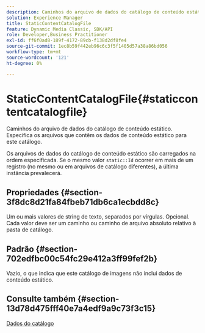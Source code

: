 ```yaml
---
description: Caminhos do arquivo de dados do catálogo de conteúdo estático. Especifica os arquivos que contêm os dados de conteúdo estático para este catálogo.
solution: Experience Manager
title: StaticContentCatalogFile
feature: Dynamic Media Classic, SDK/API
role: Developer,Business Practitioner
exl-id: ff6f0ad8-189f-4172-89cb-f138d2df8fe4
source-git-commit: 1ec8b59f442eb96c6c3f5f1405d57a38a86bd056
workflow-type: tm+mt
source-wordcount: '121'
ht-degree: 0%

---
```


# StaticContentCatalogFile{#staticcontentcatalogfile}

Caminhos do arquivo de dados do catálogo de conteúdo estático. Especifica os arquivos que contêm os dados de conteúdo estático para este catálogo.

Os arquivos de dados do catálogo de conteúdo estático são carregados na ordem especificada. Se o mesmo valor `static::Id` ocorrer em mais de um registro (no mesmo ou em arquivos de catálogo diferentes), a última instância prevalecerá.

## Propriedades {#section-3f8dc8d21fa84fbeb71db6ca1ecbdd8c}

Um ou mais valores de string de texto, separados por vírgulas. Opcional. Cada valor deve ser um caminho ou caminho de arquivo absoluto relativo à pasta de catálogo.

## Padrão {#section-702edfbc00c54fc29e412a3ff99fef2b}

Vazio, o que indica que este catálogo de imagens não inclui dados de conteúdo estático.

## Consulte também {#section-13d78d475fff40e7a4edf9a9c73f3c15}

[Dados do catálogo](../../../../../is-api/image-catalog/image-serving-api-ref/c-image-catalog-reference/c-overview/c-catalog-data-fields/c-catalog-data-fields.md#concept-b19581028ec44f98b9f5943624403d29)
